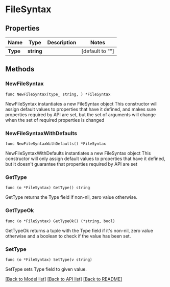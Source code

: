 # FileSyntax

## Properties

Name | Type | Description | Notes
------------ | ------------- | ------------- | -------------
**Type** | **string** |  | [default to ""]

## Methods

### NewFileSyntax

`func NewFileSyntax(type_ string, ) *FileSyntax`

NewFileSyntax instantiates a new FileSyntax object
This constructor will assign default values to properties that have it defined,
and makes sure properties required by API are set, but the set of arguments
will change when the set of required properties is changed

### NewFileSyntaxWithDefaults

`func NewFileSyntaxWithDefaults() *FileSyntax`

NewFileSyntaxWithDefaults instantiates a new FileSyntax object
This constructor will only assign default values to properties that have it defined,
but it doesn't guarantee that properties required by API are set

### GetType

`func (o *FileSyntax) GetType() string`

GetType returns the Type field if non-nil, zero value otherwise.

### GetTypeOk

`func (o *FileSyntax) GetTypeOk() (*string, bool)`

GetTypeOk returns a tuple with the Type field if it's non-nil, zero value otherwise
and a boolean to check if the value has been set.

### SetType

`func (o *FileSyntax) SetType(v string)`

SetType sets Type field to given value.



[[Back to Model list]](../README.md#documentation-for-models) [[Back to API list]](../README.md#documentation-for-api-endpoints) [[Back to README]](../README.md)



